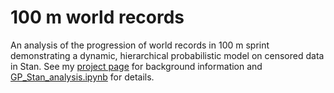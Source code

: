 # 100 m world records
An analysis of the progression of world records in 100 m sprint demonstrating a dynamic, hierarchical probabilistic model on censored data in Stan. See my [project page](http://sbitzer.eu/assorted-projects/100m-world-records/) for background information and [GP_Stan_analysis.ipynb](GP_Stan_analysis.ipynb) for details.
